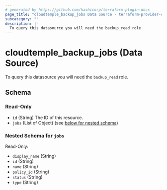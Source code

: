 ```yaml
---
# generated by https://github.com/hashicorp/terraform-plugin-docs
page_title: "cloudtemple_backup_jobs Data Source - terraform-provider-cloudtemple"
subcategory: ""
description: |-
  To query this datasource you will need the backup_read role.
---
```


# cloudtemple_backup_jobs (Data Source)

To query this datasource you will need the `backup_read` role.



<!-- schema generated by tfplugindocs -->
## Schema

### Read-Only

- `id` (String) The ID of this resource.
- `jobs` (List of Object) (see [below for nested schema](#nestedatt--jobs))

<a id="nestedatt--jobs"></a>
### Nested Schema for `jobs`

Read-Only:

- `display_name` (String)
- `id` (String)
- `name` (String)
- `policy_id` (String)
- `status` (String)
- `type` (String)


